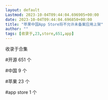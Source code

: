 ```yaml
---
layout: default
Lastmod: 2023-10-04T09:44:04.696905+00:00
date: 2023-10-04T09:44:04.696850+00:00
title: "苹果中国App Store将不允许未备案应用上架"
author: ""
tags: [收录于,23,store,651,app]
---
```


收录于合集

#开源 651 个

#中国 9 个

#苹果 23 个

#app store 1 个

